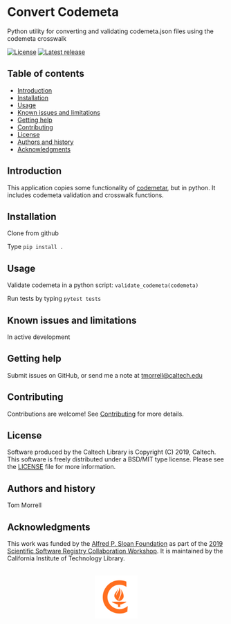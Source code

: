 Convert Codemeta
=====================================================

Python utility for converting and validating codemeta.json files using the codemeta crosswalk

[![License](https://img.shields.io/badge/License-BSD%203--Clause-blue.svg?style=flat-square)](https://choosealicense.com/licenses/bsd-3-clause)
[![Latest release](https://img.shields.io/badge/Latest_release-0.0.1-b44e88.svg?style=flat-square)](http://shields.io)


Table of contents
-----------------

* [Introduction](#introduction)
* [Installation](#installation)
* [Usage](#usage)
* [Known issues and limitations](#known-issues-and-limitations)
* [Getting help](#getting-help)
* [Contributing](#contributing)
* [License](#license)
* [Authors and history](#authors-and-history)
* [Acknowledgments](#authors-and-acknowledgments)


Introduction
------------

This application copies some functionality of
[codemetar](https://github.com/ropensci/codemetar), but in python. It includes
codemeta validation and crosswalk functions.

Installation
------------

Clone from github

Type `pip install .`

Usage
-----

Validate codemeta in a python script: `validate_codemeta(codemeta)`

Run tests by typing `pytest tests`


Known issues and limitations
----------------------------

In active development

Getting help
------------

Submit issues on GitHub, or send me a note at tmorrell@caltech.edu

Contributing
------------

Contributions are welcome! See [Contributing](CONTRIBUTING) for more details.

License
-------

Software produced by the Caltech Library is Copyright (C) 2019, Caltech.  This software is freely distributed under a BSD/MIT type license.  Please see the [LICENSE](LICENSE) file for more information.


Authors and history
---------------------------

Tom Morrell

Acknowledgments
---------------

This work was funded by the [Alfred P. Sloan Foundation](https://sloan.org/) as
part of the [2019 Scientific Software Registry Collaboration
Workshop](http://asclnet.github.io/SWRegistryWorkshop). It is maintained by the California Institute of Technology Library.


<div align="center">
  <br>
  <a href="https://www.caltech.edu">
    <img width="100" height="100" src=".graphics/caltech-round.png">
  </a>
</div>
